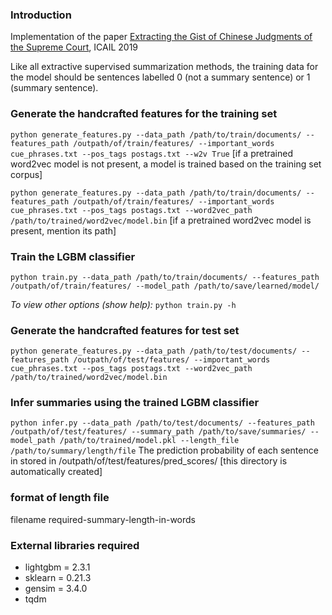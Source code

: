 ### Introduction

Implementation of the paper [Extracting the Gist of Chinese Judgments of the Supreme Court](https://dl.acm.org/doi/10.1145/3322640.3326715), ICAIL 2019

Like all extractive supervised summarization methods, the training data for the model should be sentences labelled 0 (not a summary sentence) or 1 (summary sentence). 

### Generate the handcrafted features for the training set

`python generate_features.py --data_path /path/to/train/documents/ --features_path /outpath/of/train/features/ --important_words cue_phrases.txt --pos_tags postags.txt --w2v True`
[if a pretrained word2vec model is not present, a model is trained based on the training set corpus]

`python generate_features.py --data_path /path/to/train/documents/ --features_path /outpath/of/train/features/ --important_words cue_phrases.txt --pos_tags postags.txt --word2vec_path /path/to/trained/word2vec/model.bin`
[if a pretrained word2vec model is present, mention its path]

### Train the LGBM classifier
`python train.py --data_path /path/to/train/documents/ --features_path /outpath/of/train/features/ --model_path /path/to/save/learned/model/`

*To view other options (show help):*
`python train.py -h`


### Generate the handcrafted features for test set

`python generate_features.py --data_path /path/to/test/documents/ --features_path /outpath/of/test/features/ --important_words cue_phrases.txt --pos_tags postags.txt --word2vec_path /path/to/trained/word2vec/model.bin`

### Infer summaries using the trained LGBM classifier

`python infer.py --data_path /path/to/test/documents/ --features_path /outpath/of/test/features/ --summary_path /path/to/save/summaries/ --model_path /path/to/trained/model.pkl --length_file /path/to/summary/length/file`
The prediction probability of each sentence in stored in /outpath/of/test/features/pred_scores/ [this directory is automatically created]

### format of length file

filename <TAB> required-summary-length-in-words


### External libraries required

- lightgbm = 2.3.1
- sklearn = 0.21.3
- gensim = 3.4.0
- tqdm
